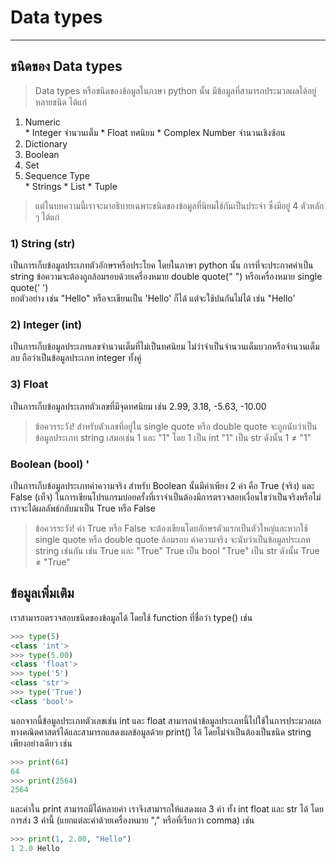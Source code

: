 # Data types

---

## ชนิดของ Data types
> Data types หรือชนิดของข้อมูลในภาษา python นั้น มีข้อมูลที่สามารถประมวลผลได้อยู่หลายชนิด ได้แก่
<ol>
<li>Numeric</li>
  * Integer จำนวนเต็ม
  * Float ทศนิยม
  * Complex Number จำนวนเชิงซ้อน
<li>Dictionary</li>
<li>Boolean</li>
<li>Set</li>
<li>Sequence Type</li>
  * Strings
  * List
  * Tuple
</ol>

> แต่ในบทความนี้เราจะมาอธิบายเฉพาะชนิดของข้อมูลที่นิยมใช้กันเป็นประจำ ซึ่งมีอยู่ 4 ตัวหลัก ๆ ได้แก่

### 1) String (str)
  เป็นการเก็บข้อมูลประเภทตัวอักษรหรือประโยค โดยในภาษา python นั้น การที่จะประกาศค่าเป็น string ข้อความจะต้องถูกล้อมรอบด้วยเครื่องหมาย double quote(" ") หรือเครื่องหมาย single quote(' ') <br>
ยกตัวอย่าง เช่น "Hello" หรือจะเขียนเป็น 'Hello' ก็ได้ แต่จะใช้ปนกันไม่ได้ เช่น "Hello'
### 2) Integer (int)
  เป็นการเก็บข้อมูลประเภทเลขจำนวนเต็มที่ไม่เป็นทศนิยม ไม่ว่าจำเป็นจำนวนเต็มบวกหรือจำนวนเต็มลบ ถือว่าเป็นข้อมูลประเภท integer ทั้งคู่
### 3) Float
  เป็นการเก็บข้อมูลประเภทตัวเลขที่มีจุดทศนิยม เช่น 2.99, 3.18, -5.63, -10.00
> ข้อควรระวัง!
> สำหรับตัวเลขที่อยู่ใน single quote หรือ double quote จะถูกนับว่าเป็นข้อมูลประเภท string เสมอเช่น 1 และ "1" โดย
>   1 เป็น int
>   "1" เป็น str
> ดังนั้น   1 ≠ "1"

### Boolean (bool) '
  เป็นการเก็บข้อมูลประเภทค่าความจริง สำหรับ Boolean นั้นมีค่าเพียง 2 ค่า คือ True (จริง) และ False (เท็จ) ในการเขียนโปรแกรมบ่อยครั้งที่เราจำเป็นต้องมีการตรวจสอบเงื่อนไขว่าเป็นจริงหรือไม่<br>
  เราจะได้ผลลัพธ์กลับมาเป็น True หรือ False
> ข้อควรระวัง!
>  ค่า True หรือ False จะต้องเขียนโดยอักษรตัวแรกเป็นตัวใหญ่และหากใช้ single quote หรือ double quote ล้อมรอบ ค่าความจริง จะนับว่าเป็นข้อมูลประเภท string เช่นกัน เช่น True และ "True"
>   True เป็น bool
>   "True" เป็น str
> ดังนั้น   True ≠ "True"

## ข้อมูลเพิ่มเติม
  เราสามารถตรวจสอบชนิดของข้อมูลได้ โดยใช้ function ที่ชื่อว่า type() เช่น 
```python
>>> type(5)
<class 'int'>
>>> type(5.00)
<class 'float'>
>>> type('5')
<class 'str'>
>>> type('True')
<class 'bool'>
```
 นอกจากนี้ข้อมูลประเภทตัวเลขเช่น int และ float สามารถนำข้อมูลประเภทนี้ไปใช้ในการประมวลผลทางคณิตศาสตร์ได้และสามารถแสดงผลข้อมูลด้วย print() ได้ โดยไม่จำเป็นต้องเป็นชนิด string เพียงอย่างเดียว เช่น
```python
>>> print(64)
64
>>> print(2564)
2564
```
 และค่าใน print สามารถมีได้หลายค่า เราจึงสามารถให้แสดงผล 3 ค่า ทั้ง int float และ str ได้ โดยการส่ง 3 ค่านี้ (แยกแต่ละค่าด้วยเครื่องหมาย "," หรือที่เรียกว่า comma) เช่น
```python
>>> print(1, 2.00, "Hello")
1 2.0 Hello
``` 




